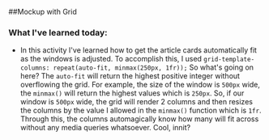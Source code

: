##Mockup with Grid

### What I've learned today:
- In this activity I've learned how to get the article cards automatically fit as the windows is adjusted. To accomplish this, I used ```grid-template-columns: repeat(auto-fit, minmax(250px, 1fr));``` So what's going on here? The ```auto-fit``` will return the highest positive integer without overflowing the grid. For example, the size of the window is `500px` wide, the ```minmax()``` will return the highest values which is ```250px```. So, if our window is ```500px``` wide, the grid will render 2 columns and then resizes the columns by the value I allowed in the ```minmax()``` function which is ```1fr```. Through this, the columns automagically know how many will fit across without any media queries whatsoever. Cool, innit?